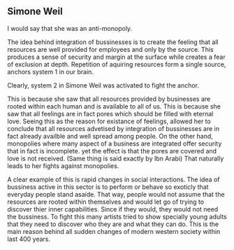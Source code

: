 Simone Weil
-----------

I would say that she was an anti-monopoly.

The idea behind integration of bussinesses is to create the feeling that all resources are well provided for employees and only by the source. This produces a sense of security and margin at the surface while creates a fear of exclusion at depth. Repetition of aquiring resources form a single source, anchors system 1 in our brain.

Clearly, system 2 in Simone Weil was activated to fight the anchor.

This is because she saw that all resources provided by businesses are rooted within each human and is available to all of us. This is because she saw that all feelings are in fact pores which should be filled with eternal love. Seeing this as the reason for existance of feelings, allowed her to conclude that all resources advetised by integration of bussinesses are in fact already availble and well spread among people. On the other hand, monopolies where many aspect of a business are integrated offer security that in fact is incomplete. yet the effect is that the pores are covered and love is not received. (Same thing is said exactly by Ibn Arabi) That naturally leads to her fights against monopolies.

A clear example of this is rapid changes in social interactions. The idea of bussiness active in this sector is to perform or behave so exoticly that everyday people stand asaide. That way, people would not assume that the resources are rooted within themselves and would let go of trying to discover thier inner capabilities. Since if they would, they would not need the bussiness. To fight this many artists tried to show specially young adults that they need to discover who they are and what they can do. This is the main reason behind all sudden changes of modern western society within last 400 years.
